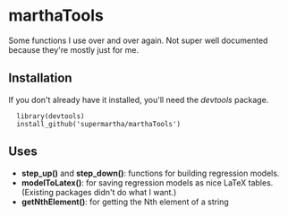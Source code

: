 # marthaTools

Some functions I use over and over again. Not super well documented because they're mostly just for me.

## Installation
If you don't already have it installed, you'll need the *devtools* package.
```
  library(devtools)
  install_github('supermartha/marthaTools')
```
  
## Uses
* **step_up()** and **step_down()**: functions for building regression models.
* **modelToLatex()**: for saving regression models as nice LaTeX tables. (Existing packages didn't do what I want.)
* **getNthElement()**: for getting the Nth element of a string